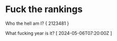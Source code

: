 # Fuck the rankings

Who the hell am I?
{ 2123481 }

What fucking year is it?
[ 2024-05-06T07:20:00Z ]
